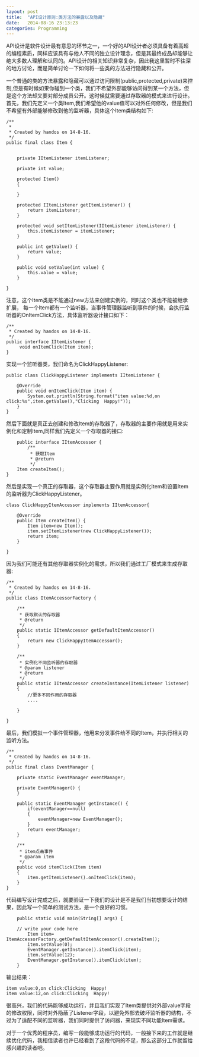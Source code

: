 ```yaml
---
layout: post
title:  "API设计原则:类方法的暴露以及隐藏"
date:   2014-08-16 23:13:23
categories: Programming
---
```


API设计是软件设计最有意思的环节之一，一个好的API设计者必须具备有着高超的编程素质，同样应该具有与他人不同的独立设计理念，但是其最终成品却能够让绝大多数人理解和认同的。API设计的相关知识非常复杂，因此我这里暂时不往深的地方讨论，而是简单讨论一下如何将一些类的方法进行隐藏和公开。

一个普通的类的方法暴露和隐藏可以通过访问限制(public,protected,private)来控制,但是有时候如果你碰到一个类，我们不希望外部能够访问得到某一个方法，但是这个方法却又要对部分成员公开。这时候就需要通过存取器的模式来进行设计。
首先，我们先定义一个类Item,我们希望他的value值可以对外任何修改，但是我们不希望有外部能够修改到他的监听器，具体这个Item类结构如下:

    /**
     *
     * Created by handos on 14-8-16.
     */
    public final class Item {
    
    
        private IItemListener itemListener;
    
        private int value;
    
        protected Item()
        {
    
        }
    
        protected IItemListener getItemListener() {
            return itemListener;
        }
    
        protected void setItemListener(IItemListener itemListener) {
            this.itemListener = itemListener;
        }
    
        public int getValue() {
            return value;
        }
    
        public void setValue(int value) {
            this.value = value;
        }
    
    }

注意，这个Item类是不能通过new方法来创建实例的，同时这个类也不能被继承扩展，
每一个Item都有一个监听器，当事件管理器监听到事件的时候，会执行监听器的OnItemClick方法，具体监听器设计接口如下：

    /**
     * Created by handos on 14-8-16.
     */
    public interface IItemListener {
         void onItemClick(Item item);
    }
    
实现一个监听器类，我们命名为ClickHappyListener:

    public class ClickHappyListener implements IItemListener {
    
        @Override
        public void onItemClick(Item item) {
            System.out.println(String.format("item value:%d,on click:%s",item.getValue(),"Clicking  Happy!"));
        }
    }

然后下面就是真正去创建和修改Item的存取器了，存取器的主要作用就是用来实例化和定制Item,同样我们先定义一个存取器的接口:

        public interface IItemAccessor {
            /**
             * 获取Item
             * @return
             */
        Item createItem();
    }
    
然后是实现一个真正的存取器，这个存取器主要作用就是实例化Item和设置Item的监听器为ClickHappyListener。

    class ClickHappyItemAccessor implements IItemAccessor{
    
        @Override
        public Item createItem() {
            Item item=new Item();
            item.setItemListener(new ClickHappyListener());
            return item;
        }
    
    }
    
因为我们可能还有其他存取器实例化的需求，所以我们通过工厂模式来生成存取器:

    /**
     * Created by handos on 14-8-16.
     */
    public class ItemAccessorFactory {
    
        /**
         * 获取默认的存取器
         * @return
         */
        public static IItemAccessor getDefaultItemAccessor()
        {
            return new ClickHappyItemAccessor();
        }
    
        /**
         * 实例化不同监听器的存取器
         * @param listener
         * @return
         */
        public static IItemAccessor createInstance(ItemListener listener)
        {
            //更多不同作用的存取器
            ....
    
        }
    
    }
    
最后，我们模拟一个事件管理器，他用来分发事件给不同的Item，并执行相关的监听方法。

    /**
     * Created by handos on 14-8-16.
     */
    public final class EventManager {
    
        private static EventManager eventManager;
    
        private EventManager() {
        }
    
        public static EventManager getInstance() {
            if(eventManager==null)
            {
                eventManager=new EventManager();
            }
            return eventManager;
        }
    
        /**
         * item点击事件
         * @param item
         */
        public void itemClick(Item item)
        {
            item.getItemListener().onItemClick(item);
        }
    }

代码编写设计完成之后，就要验证一下我们的设计是不是我们当初想要设计的结果，因此写一个简单的测试方法，是一个良好的习惯。

        public static void main(String[] args) {
    
    	// write your code here
            Item item= ItemAccessorFactory.getDefaultItemAccessor().createItem();
            item.setValue(0);
            EventManager.getInstance().itemClick(item);
            item.setValue(12);
            EventManager.getInstance().itemClick(item);
        }

输出结果：

    item value:0,on click:Clicking  Happy!
    item value:12,on click:Clicking  Happy!
 
很高兴，我们的代码能够成功运行，并且我们实现了Item类提供对外部value字段的修改权限，同时对外隐蔽了Listener字段，以避免外部去破坏监听器的结构，不过为了适配不同的监听器，我们同时提供了访问器，来现实不同功能Item需求。

对于一个优秀的程序员，编写一段能够成功运行的代码，一般接下来的工作就是继续优化代码，我相信读者也许已经看到了这段代码的不足，那么这部分工作就留给感兴趣的读者吧。